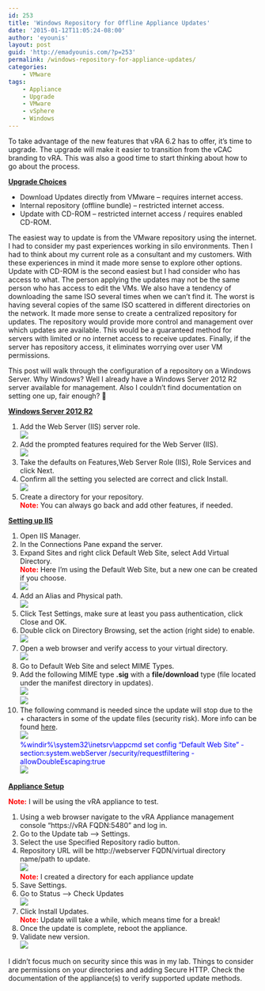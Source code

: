 ```yaml
---
id: 253
title: 'Windows Repository for Offline Appliance Updates'
date: '2015-01-12T11:05:24-08:00'
author: 'eyounis'
layout: post
guid: 'http://emadyounis.com/?p=253'
permalink: /windows-repository-for-appliance-updates/
categories:
    - VMware
tags:
    - Appliance
    - Upgrade
    - VMware
    - vSphere
    - Windows
---
```


To take advantage of the new features that vRA 6.2 has to offer, it’s time to upgrade. The upgrade will make it easier to transition from the vCAC branding to vRA. This was also a good time to start thinking about how to go about the process.

<span style="text-decoration: underline;">**Upgrade Choices**</span>

- Download Updates directly from VMware – requires internet access.
- Internal repository (offline bundle) – restricted internet access.
- Update with CD-ROM – restricted internet access / requires enabled CD-ROM.

The easiest way to update is from the VMware repository using the internet. I had to consider my past experiences working in silo environments. Then I had to think about my current role as a consultant and my customers. With these experiences in mind it made more sense to explore other options. Update with CD-ROM is the second easiest but I had consider who has access to what. The person applying the updates may not be the same person who has access to edit the VMs. We also have a tendency of downloading the same ISO several times when we can’t find it. The worst is having several copies of the same ISO scattered in different directories on the network. It made more sense to create a centralized repository for updates. The repository would provide more control and management over which updates are available. This would be a guaranteed method for servers with limited or no internet access to receive updates. Finally, if the server has repository access, it eliminates worrying over user VM permissions.

This post will walk through the configuration of a repository on a Windows Server. Why Windows? Well I already have a Windows Server 2012 R2 server available for management. Also I couldn’t find documentation on setting one up, fair enough? 🙂

**<span style="text-decoration: underline;">Windows Server 2012 R2</span>**

1. Add the Web Server (IIS) server role.  
    [![](https://emadyounis.com/assets/img/2015/01/Windows-Server-1.jpg?resize=360%2C144)](https://emadyounis.com/assets/img/2015/01/Windows-Server-1.jpg)
2. Add the prompted features required for the Web Server (IIS).  
    [![](https://emadyounis.com/assets/img/2015/01/Windows-Server-2.jpg?resize=430%2C428)](https://emadyounis.com/assets/img/2015/01/Windows-Server-2.jpg)
3. Take the defaults on Features,Web Server Role (IIS), Role Services and click Next.
4. Confirm all the setting you selected are correct and click Install.  
    [![](https://emadyounis.com/assets/img/2015/01/Windows-Server-3.jpg?resize=682%2C340)](https://emadyounis.com/assets/img/2015/01/Windows-Server-3.jpg)
5. Create a directory for your repository.  
    <span style="color: #ff0000;">**Note:**</span> You can always go back and add other features, if needed.

<span style="text-decoration: underline;">**Setting up IIS**</span>

1. Open IIS Manager.
2. In the Connections Pane expand the server.
3. Expand Sites and right click Default Web Site, select Add Virtual Directory.  
    <span style="color: #ff0000;">**Note:**</span> Here I’m using the Default Web Site, but a new one can be created if you choose.  
    [![](https://emadyounis.com/assets/img/2015/01/IIS-11.jpg?resize=1022%2C512)](https://emadyounis.com/assets/img/2015/01/IIS-11.jpg)
4. Add an Alias and Physical path.  
    [![](https://emadyounis.com/assets/img/2015/01/IIS-2.jpg?resize=1023%2C498)](https://emadyounis.com/assets/img/2015/01/IIS-2.jpg)
5. Click Test Settings, make sure at least you pass authentication, click Close and OK.
6. Double click on Directory Browsing, set the action (right side) to enable.  
    [![](https://emadyounis.com/assets/img/2015/01/IIS-7.jpg?resize=812%2C250)](https://emadyounis.com/assets/img/2015/01/IIS-7.jpg)
7. Open a web browser and verify access to your virtual directory.  
    [![](https://emadyounis.com/assets/img/2015/01/IIS-3.jpg?resize=300%2C77)](https://emadyounis.com/assets/img/2015/01/IIS-3.jpg)
8. Go to Default Web Site and select MIME Types.
9. Add the following MIME type **.sig** with a **file/download** type (file located under the manifest directory in updates).  
    [![](https://emadyounis.com/assets/img/2015/01/IIS-4.jpg?resize=364%2C211)](https://emadyounis.com/assets/img/2015/01/IIS-4.jpg)  
    [![](https://emadyounis.com/assets/img/2015/01/IIS-5.jpg?resize=300%2C72)](https://emadyounis.com/assets/img/2015/01/IIS-5.jpg)
10. The following command is needed since the update will stop due to the + characters in some of the update files (security risk). More info can be found [here](http://blogs.iis.net/thomad/archive/2007/12/17/iis7-rejecting-urls-containing.aspx).  
    [![](https://emadyounis.com/assets/img/2015/01/IIS-8.jpg?resize=639%2C120)](https://emadyounis.com/assets/img/2015/01/IIS-8.jpg)  
    <span style="color: #0000ff;">%windir%\\system32\\inetsrv\\appcmd set config “Default Web Site” -section:system.webServer /security/requestfiltering -allowDoubleEscaping:true</span>  
    [![](https://emadyounis.com/assets/img/2015/01/IIS-6.jpg?resize=1024%2C47)](https://emadyounis.com/assets/img/2015/01/IIS-6.jpg)

<span style="text-decoration: underline;">**Appliance Setup**</span>

<span style="color: #ff0000;">**Note:**</span> I will be using the vRA appliance to test.

1. Using a web browser navigate to the vRA Appliance management console “https://vRA FQDN:5480” and log in.
2. Go to the Update tab –&gt; Settings.
3. Select the use Specified Repository radio button.
4. Repository URL will be http://webserver FQDN/virtual directory name/path to update.  
    [![](https://emadyounis.com/assets/img/2015/01/appliance-1.jpg?resize=828%2C473)](https://emadyounis.com/assets/img/2015/01/appliance-1.jpg)  
    <span style="color: #ff0000;">**Note:**</span> I created a directory for each appliance update
5. Save Settings.
6. Go to Status –&gt; Check Updates  
    [![](https://emadyounis.com/assets/img/2015/01/appliance-2.jpg?resize=830%2C410)](https://emadyounis.com/assets/img/2015/01/appliance-2.jpg)
7. Click Install Updates.  
    **<span style="color: #ff0000;">Note:</span>** Update will take a while, which means time for a break!
8. Once the update is complete, reboot the appliance.
9. Validate new version.  
    [![](https://emadyounis.com/assets/img/2015/01/appliance-3.jpg?resize=830%2C182)](https://emadyounis.com/assets/img/2015/01/appliance-3.jpg)

I didn’t focus much on security since this was in my lab. Things to consider are permissions on your directories and adding Secure HTTP. Check the documentation of the appliance(s) to verify supported update methods.
